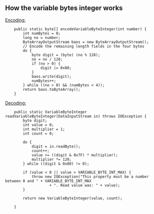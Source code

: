 ## How the variable bytes integer works

[Encoding:](https://github.com/eclipse/paho.mqtt.java/blob/9c742c1d83e71132452e08d325e5a90d1631c302/org.eclipse.paho.mqttv5.client/src/main/java/org/eclipse/paho/mqttv5/common/packet/MqttWireMessage.java#L277)

```
    public static byte[] encodeVariableByteInteger(int number) {
		int numBytes = 0;
		long no = number;
		ByteArrayOutputStream baos = new ByteArrayOutputStream();
		// Encode the remaining length fields in the four bytes
		do {
			byte digit = (byte) (no % 128);
			no = no / 128;
			if (no > 0) {
				digit |= 0x80;
			}
			baos.write(digit);
			numBytes++;
		} while ((no > 0) && (numBytes < 4));
		return baos.toByteArray();
	}
```

[Decoding:](https://github.com/eclipse/paho.mqtt.java/blob/master/org.eclipse.paho.mqttv5.client/src/main/java/org/eclipse/paho/mqttv5/common/packet/MqttDataTypes.java#L213)

```
	public static VariableByteInteger readVariableByteInteger(DataInputStream in) throws IOException {
		byte digit;
		int value = 0;
		int multiplier = 1;
		int count = 0;

		do {
			digit = in.readByte();
			count++;
			value += ((digit & 0x7F) * multiplier);
			multiplier *= 128;
		} while ((digit & 0x80) != 0);

		if (value < 0 || value > VARIABLE_BYTE_INT_MAX) {
			throw new IOException("This property must be a number between 0 and " + VARIABLE_BYTE_INT_MAX
					+ ". Read value was: " + value);
		}

		return new VariableByteInteger(value, count);

	}
```